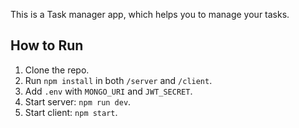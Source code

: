 This is a Task manager app, which helps you to manage your tasks.

## How to Run

1. Clone the repo.
2. Run `npm install` in both `/server` and `/client`.
3. Add `.env` with `MONGO_URI` and `JWT_SECRET`.
4. Start server: `npm run dev`.
5. Start client: `npm start`.
